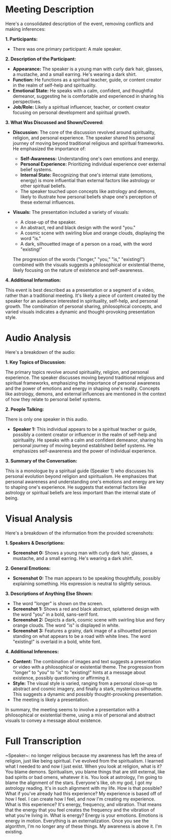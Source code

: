 # Meeting Description

Here's a consolidated description of the event, removing conflicts and making inferences:

**1. Participants:**

*   There was one primary participant: A male speaker.

**2. Description of the Participant:**

*   **Appearance:** The speaker is a young man with curly dark hair, glasses, a mustache, and a small earring. He's wearing a dark shirt.
*   **Function:** He functions as a spiritual teacher, guide, or content creator in the realm of self-help and spirituality.
*   **Emotional State:** He speaks with a calm, confident, and thoughtful demeanor, suggesting he is comfortable and experienced in sharing his perspectives.
*   **Job/Role:** Likely a spiritual influencer, teacher, or content creator focusing on personal development and spiritual growth.

**3. What Was Discussed and Shown/Covered:**

*   **Discussion:** The core of the discussion revolved around spirituality, religion, and personal experience. The speaker shared his personal journey of moving beyond traditional religious and spiritual frameworks. He emphasized the importance of:
    *   **Self-Awareness:** Understanding one's own emotions and energy.
    *   **Personal Experience:** Prioritizing individual experience over external belief systems.
    *   **Internal State:** Recognizing that one's internal state (emotions, energy) is more influential than external factors like astrology or other spiritual beliefs.
    *   The speaker touched upon concepts like astrology and demons, likely to illustrate how personal beliefs shape one's perception of these external influences.

*   **Visuals:** The presentation included a variety of visuals:
    *   A close-up of the speaker.
    *   An abstract, red and black design with the word "you."
    *   A cosmic scene with swirling blue and orange clouds, displaying the word "is."
    *   A dark, silhouetted image of a person on a road, with the word "existing!"

    The progression of the words ("longer," "you," "is," "existing!") combined with the visuals suggests a philosophical or existential theme, likely focusing on the nature of existence and self-awareness.

**4. Additional Information:**

This event is best described as a presentation or a segment of a video, rather than a traditional meeting. It's likely a piece of content created by the speaker for an audience interested in spirituality, self-help, and personal growth. The combination of personal sharing, philosophical concepts, and varied visuals indicates a dynamic and thought-provoking presentation style.



# Audio Analysis

Here's a breakdown of the audio:

**1. Key Topics of Discussion:**

The primary topics revolve around spirituality, religion, and personal experience. The speaker discusses moving beyond traditional religious and spiritual frameworks, emphasizing the importance of personal awareness and the power of emotions and energy in shaping one's reality. Concepts like astrology, demons, and external influences are mentioned in the context of how they relate to personal belief systems.

**2. People Talking:**

There is only one speaker in this audio.

*   **Speaker 1:** This individual appears to be a spiritual teacher or guide, possibly a content creator or influencer in the realm of self-help and spirituality. He speaks with a calm and confident demeanor, sharing his personal journey of moving beyond established belief systems. He emphasizes self-awareness and the power of individual experience.

**3. Summary of the Conversation:**

This is a monologue by a spiritual guide (Speaker 1) who discusses his personal evolution beyond religion and spiritualism. He emphasizes that personal awareness and understanding one's emotions and energy are key to shaping one's experience. He suggests that external factors like astrology or spiritual beliefs are less important than the internal state of being.



# Visual Analysis

Here's a breakdown of the information from the provided screenshots:

**1. Speakers & Descriptions:**

*   **Screenshot 0:** Shows a young man with curly dark hair, glasses, a mustache, and a small earring. He's wearing a dark shirt.

**2. General Emotions:**

*   **Screenshot 0:** The man appears to be speaking thoughtfully, possibly explaining something. His expression is neutral to slightly serious.

**3. Descriptions of Anything Else Shown:**

*    The word "longer" is shown on the screen.
*   **Screenshot 1:** Shows a red and black abstract, splattered design with the word "you" in a bold, sans-serif font.
*   **Screenshot 2:** Depicts a dark, cosmic scene with swirling blue and fiery orange clouds. The word "is" is displayed in white.
*   **Screenshot 3:** Features a grainy, dark image of a silhouetted person standing on what appears to be a road with white lines. The word "existing!" is overlaid in a bold, white font.

**4. Additional Inferences:**

*   **Content:** The combination of images and text suggests a presentation or video with a philosophical or existential theme. The progression from "longer" to "you" to "is" to "existing!" hints at a message about existence, possibly questioning or affirming it.
*   **Style:** The visual style is varied, ranging from a personal close-up to abstract and cosmic imagery, and finally a stark, mysterious silhouette. This suggests a dynamic and possibly thought-provoking presentation.
* The meeting is likely a presentation.

In summary, the meeting seems to involve a presentation with a philosophical or existential theme, using a mix of personal and abstract visuals to convey a message about existence.



# Full Transcription

~Speaker~: no longer religious because my awareness has left the area of religion, just like being spiritual. I've evolved from the spiritualism. I learned what I needed to and now I just exist. When you look at religion, what is it? You blame demons. Spiritualism, you blame things that are still external, like bad spirits or bad omens, whatever it is. You look at astrology, I'm going to blame the alignment of the stars. Everyone's like, oh my god, I got my astrology reading. It's in such alignment with my life. How is that possible? What if you've already had this experience? My experience is based off of how I feel. I can create how I feel, and now I'm creating my experience. What is this experience? It's energy, frequency, and vibration. That means that the energy that you feel creates the frequency and the vibration of what you're living in. What is energy? Energy is your emotions. Emotions is energy in motion. Everything is an externalization. Once you see the algorithm, I'm no longer any of these things. My awareness is above it. I'm existing.